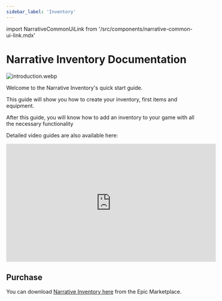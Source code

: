 ```yaml
---
sidebar_label: 'Inventory'
---
```


import NarrativeCommonUiLink from '/src/components/narrative-common-ui-link.mdx'

# Narrative Inventory Documentation

![introduction.webp](/img/inventory/introduction.webp)

Welcome to the Narrative Inventory's quick start guide. 

This guide will show you how to create your inventory, first items and equipment. 

After this guide, you will know how to add an inventory to your game with all the necessary functionality

<NarrativeCommonUiLink></NarrativeCommonUiLink>

Detailed video guides are also available here:

<iframe width="560" height="315" src="https://www.youtube.com/embed/ZfvnQaNQRIo?si=63GsS9IZJKiLcpln" title="YouTube video player" frameborder="0" allow="accelerometer; autoplay; clipboard-write; encrypted-media; gyroscope; picture-in-picture; web-share" referrerpolicy="strict-origin-when-cross-origin" allowfullscreen></iframe>

## Purchase

You can download [Narrative Inventory here](https://www.unrealengine.com/marketplace/en-US/product/narrative-inventory-networked-lightweight-inventory-system) from the Epic Marketplace.